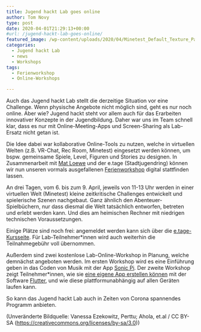 ```yaml
---
title: Jugend hackt Lab goes online
author: Tom Novy
type: post
date: 2020-04-01T21:29:13+00:00
#url: /jugend-hackt-lab-goes-online/
featured_image: /wp-content/uploads/2020/04/Minetest_Default_Texture_Pack.png
categories:
  - Jugend hackt Lab
  - news
  - Workshops
tags:
  - Ferienworkshop
  - Online-Workshops

---
```

Auch das Jugend hackt Lab stellt die derzeitige Situation vor eine Challenge. Wenn physische Angebote nicht möglich sind, geht es nur noch online. Aber wie? Jugend hackt steht vor allem auch für das Erarbeiten innovativer Konzepte in der Jugendbildung. Daher war uns im Team schnell klar, dass es nur mit Online-Meeting-Apps und Screen-Sharing als Lab-Ersatz nicht getan ist.

Die Idee dabei war kollaborative Online-Tools zu nutzen, welche in virtuellen Welten (z.B. VR-Chat, Rec Room, Minetest) eingesetzt werden können, um bspw. gemeinsame Spiele, Level, Figuren und Stories zu designen. In Zusammenarbeit mit [Mat Loewe][1] und der e.tage (Stadtjugendring) können wir nun unseren vormals ausgefallenen [Ferienworkshop][2] digital stattfinden lassen.

An drei Tagen, vom 6. bis zum 9. April, jeweils von 11-13 Uhr werden in einer virtuellen Welt (Minetest) kleine zeitkritische Challenges entwickelt und spielerische Szenen nachgebaut. Ganz ähnlich den Abenteuer-Spielbüchern, nur dass diesmal die Welt tatsächlich entworfen, betreten und erlebt werden kann. Und dies am heimischen Rechner mit niedrigen technischen Voraussetzungen.

Einige Plätze sind noch frei: angemeldet werden kann sich über die [e.tage-Kursseite][3]. Für Lab-Teilnehmer*innen wird auch weiterhin die Teilnahmegebühr voll übernommen.

Außerdem sind zwei kostenlose Lab-Online-Workshop in Planung, welche demnächst angeboten werden. Im ersten Workshop wird es eine Einführung geben in das Coden von Musik mit der App [Sonic Pi][4]. Der zweite Workshop zeigt Teilnehmer*innen, wie sie [eine eigene App erstellen können][5] mit der Software [Flutter][6], und wie diese plattformunabhängig auf allen Geräten laufen kann.

So kann das Jugend hackt Lab auch in Zeiten von Corona spannendes Programm anbieten.

(Unveränderte Bildquelle: Vanessa Ezekowitz, Perttu; Ahola, et.al / CC BY-SA (<https://creativecommons.org/licenses/by-sa/3.0>))


 [1]: https://twitter.com/sp4c31nv4d3r
 [2]: /spiel-mit-der-zeit-game-design-ferienworkshop-mit-mat-loewe/
 [3]: https://www.etage-ulm.de/kurse-ferienangebote/kursdetails/event/fuer-zuhause-spiel-mit-der-zeit/
 [4]: http://sonic-pi.net
 [5]: https://media.ccc.de/v/36c3-56-flutter-one-native-code-base-for-every-platform
 [6]: https://flutter.dev/?gclid=EAIaIQobChMI1qqE-pDI6AIVjeJ3Ch1aTwPrEAAYASAAEgKQ4_D_BwE&gclsrc=aw.ds
